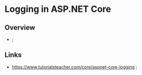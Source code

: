 # Logging in ASP.NET Core

## Overview

- ;

## Links

- <https://www.tutorialsteacher.com/core/aspnet-core-logging> ;
